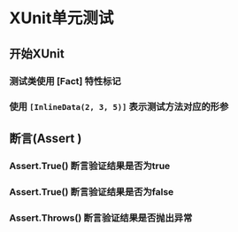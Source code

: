 ﻿# XUnit单元测试

## **开始XUnit**

### 测试类使用 **[Fact]** 特性标记

### 使用 `[InlineData(2, 3, 5)]`  表示测试方法对应的形参


## **断言(Assert )**

### Assert.True() 断言验证结果是否为true

### Assert.True() 断言验证结果是否为false

### Assert.Throws() 断言验证结果是否抛出异常